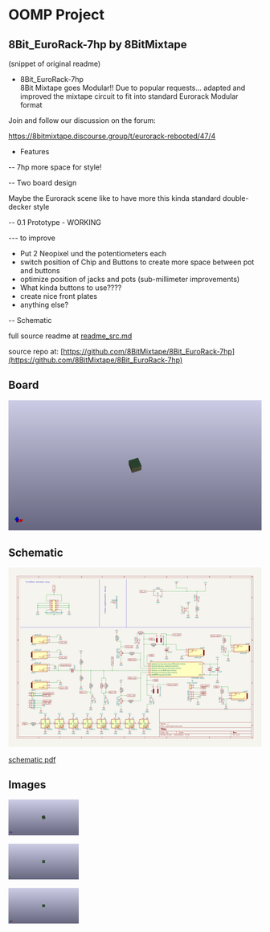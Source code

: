 # OOMP Project  
## 8Bit_EuroRack-7hp  by 8BitMixtape  
  
(snippet of original readme)  
  
- 8Bit_EuroRack-7hp  
8Bit Mixtape goes Modular!! Due to popular requests... adapted and improved the mixtape circuit to fit into standard Eurorack Modular format  
  
Join and follow our discussion on the forum:  
  
https://8bitmixtape.discourse.group/t/eurorack-rebooted/47/4  
  
- Features  
  
-- 7hp more space for style!  
  
-- Two board design  
  
Maybe the Eurorack scene like to have more this kinda standard double-decker style  
  
-- 0.1 Prototype - WORKING  
  
  
--- to improve  
  
* Put 2 Neopixel und the potentiometers each  
* switch position of Chip and Buttons to create more space between pot and buttons  
* optimize position of jacks and pots (sub-millimeter improvements)  
* What kinda buttons to use????  
* create nice front plates  
* anything else?  
  
-- Schematic  
  
  full source readme at [readme_src.md](readme_src.md)  
  
source repo at: [https://github.com/8BitMixtape/8Bit_EuroRack-7hp](https://github.com/8BitMixtape/8Bit_EuroRack-7hp)  
## Board  
  
[![working_3d.png](working_3d_600.png)](working_3d.png)  
## Schematic  
  
[![working_schematic.png](working_schematic_600.png)](working_schematic.png)  
  
[schematic pdf](working_schematic.pdf)  
## Images  
  
[![working_3d.png](working_3d_140.png)](working_3d.png)  
  
[![working_3d_back.png](working_3d_back_140.png)](working_3d_back.png)  
  
[![working_3d_front.png](working_3d_front_140.png)](working_3d_front.png)  
